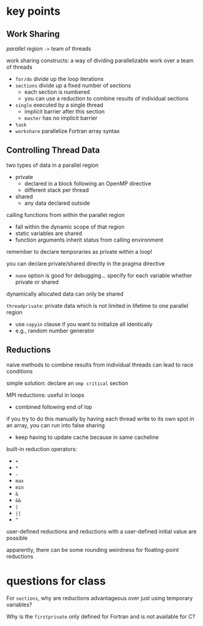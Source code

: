 # key points

## Work Sharing

*parallel region* `->` team of threads

work sharing constructs: a way of dividing parallelizable work over a team of threads
* `for/do` divide up the loop iterations
* `sections` divide up a fixed number of sections
  * each section is numbered
  * you can use a reduction to combine results of individual sections
* `single` executed by a single thread
  * implicit barrier after this section
  * `master` has no implicit barrier
* `task`
* `workshare` parallelize Fortran array syntax

## Controlling Thread Data

two types of data in a parallel region
* private
  * declared in a block following an OpenMP directive
  * different stack per thread
* shared
  * any data declared outside

calling functions from within the parallel region
* fall within the dynamic scope of that region
* static variables are shared
* function arguments inherit status from calling environment

remember to declare temporaries as private within a loop!

you can declare private/shared directly in the pragma directive
* `none` option is good for debugging... specify for each variable whether private or shared

dynamically allocated data can only be shared

`threadprivate`: private data which is not limited in lifetime to one parallel region
* use `copyin` clause if you want to initialize all identically
* e.g., random number generator

## Reductions

naive methods to combine results from individual threads can lead to race conditions

simple solution: declare an `omp critical` section

MPI reductions: useful in loops
* combined following end of lop

if you try to do this manually by having each thread write to its own spot in an array, you can run into false sharing
* keep having to update cache because in same cacheline


built-in reduction operators:
* `+`
* `*`
* `-`
* `max`
* `min`
* `&`
* `&&`
* `|`
* `||`
* `^`

user-defined reductions and reductions with a user-defined initial value are possible

apparently, there can be some rounding weirdness for floating-point reductions

# questions for class

For `sections`, why are reductions advantageous over just using temporary variables?

Why is the `firstprivate` only defined for Fortran and is not available for C?
